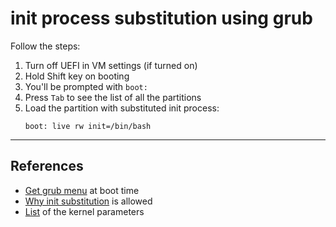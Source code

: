 # init process substitution using grub

Follow the steps: <br>
1. Turn off UEFI in VM settings (if turned on)
2. Hold Shift key on booting
3. You'll be prompted with `boot:`
4. Press `Tab` to see the list of all the partitions
5. Load the partition with substituted init process:
    ```
    boot: live rw init=/bin/bash
    ```

<hr>

## References
- [Get grub menu](https://askubuntu.com/questions/16042/how-to-get-to-the-grub-menu-at-boot-time) at boot time
- [Why init substitution](https://unix.stackexchange.com/questions/34462/why-does-linux-allow-init-bin-bash) is allowed
- [List](https://kernel.org/doc/Documentation/admin-guide/kernel-parameters.txt) of the kernel parameters